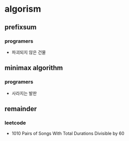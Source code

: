# algorism

## prefixsum

### programers

- 파괴되지 않은 건물

## minimax algorithm

### programers

- 사라지는 발판

## remainder

### leetcode

- 1010 Pairs of Songs With Total Durations Divisible by 60